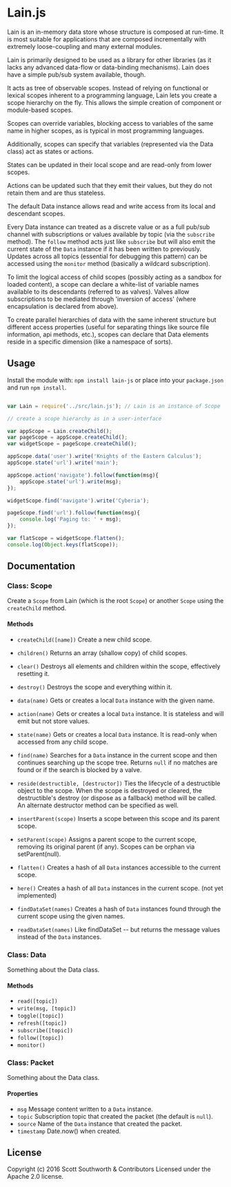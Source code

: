 # Lain.js

Lain is an in-memory data store whose structure is composed at run-time. It is most suitable for applications that are composed incrementally with extremely loose-coupling and many external modules.

Lain is primarily designed to be used as a library for other libraries (as it lacks any advanced data-flow or data-binding mechanisms). Lain does have a simple pub/sub system available, though.

It acts as tree of observable scopes. Instead of relying on functional or lexical scopes inherent to a programming language, Lain lets you create a scope hierarchy on the fly. This allows the simple creation of component or module-based scopes.

Scopes can override variables, blocking access to variables of the same name in higher scopes, as is typical in most programming languages.

Additionally, scopes can specify that variables (represented via the Data class) act as states or actions.

States can be updated in their local scope and are read-only from lower scopes.

Actions can be updated such that they emit their values, but they do not retain them and are thus stateless.

The default Data instance allows read and write access from its local and descendant scopes.

Every Data instance can treated as a discrete value or as a full pub/sub channel with subscriptions or values available by topic (via the `subscribe` method). The `follow` method acts just like `subscribe` but will also emit the current state of the `Data` instance if it has been written to previously.
Updates across all topics (essential for debugging this pattern) can be accessed using the `monitor` method (basically a wildcard subscription).

To limit the logical access of child scopes (possibly acting as a sandbox for loaded content), a scope can declare a white-list of variable names available to its descendants (referred to as valves).
Valves allow subscriptions to be mediated through 'inversion of access' (where encapsulation is declared from above).

To create parallel hierarchies of data with the same inherent structure but different access properties (useful for separating things like source file information, api methods, etc.), scopes can declare that Data elements reside in a specific dimension (like a namespace of sorts).


## Usage
Install the module with: `npm install lain-js` or place into your `package.json`
and run `npm install`.

```javascript

var Lain = require('../src/lain.js'); // Lain is an instance of Scope

// create a scope hierarchy as in a user-interface

var appScope = Lain.createChild();
var pageScope = appScope.createChild();
var widgetScope = pageScope.createChild();

appScope.data('user').write('Knights of the Eastern Calculus');
appScope.state('url').write('main');

appScope.action('navigate').follow(function(msg){
    appScope.state('url').write(msg);
});

widgetScope.find('navigate').write('Cyberia');

pageScope.find('url').follow(function(msg){
    console.log('Paging to: ' + msg);
});

var flatScope = widgetScope.flatten();
console.log(Object.keys(flatScope));

```


## Documentation

### Class: Scope

Create a `Scope` from Lain (which is the root `Scope`) or another `Scope` using the `createChild` method.

#### Methods

* `createChild([name])` Create a new child scope.
* `children()` Returns an array (shallow copy) of child scopes.
* `clear()` Destroys all elements and children within the scope, effectively resetting it.
* `destroy()` Destroys the scope and everything within it.
* `data(name)` Gets or creates a local `Data` instance with the given name.
* `action(name)` Gets or creates a local `Data` instance. It is stateless and will emit but not store values.
* `state(name)` Gets or creates a local `Data` instance. It is read-only when accessed from any child scope.
* `find(name)` Searches for a `Data` instance in the current scope and then continues searching up the scope tree.
Returns `null` if no matches are found or if the search is blocked by a valve.
* `reside(destructible, [destructor])` Ties the lifecycle of a destructible object to the scope. When the scope is destroyed or cleared,
the destructible's destroy (or dispose as a fallback) method will be called. An alternate destructor method can be specified as well.

* `insertParent(scope)` Inserts a scope between this scope and its parent scope.
* `setParent(scope)` Assigns a parent scope to the current scope, removing its original parent (if any).
Scopes can be orphan via setParent(null).
* `flatten()` Creates a hash of all `Data` instances accessible to the current scope.
* `here()` Creates a hash of all `Data` instances in the current scope. (not yet implemented)
* `findDataSet(names)` Creates a hash of `Data` instances found through the current scope using the given names.
* `readDataSet(names)` Like findDataSet -- but returns the message values instead of the `Data` instances.





### Class: Data

Something about the Data class.

#### Methods

* `read([topic])`
* `write(msg, [topic])`
* `toggle([topic])`
* `refresh([topic])`
* `subscribe([topic])`
* `follow([topic])`
* `monitor()`


### Class: Packet

Something about the Data class.

#### Properties

* `msg` Message content written to a `Data` instance.
* `topic` Subscription topic that created the packet (the default is `null`).
* `source` Name of the `Data` instance that created the packet.
* `timestamp` Date.now() when created.




## License
Copyright (c) 2016 Scott Southworth & Contributors
Licensed under the Apache 2.0 license.















